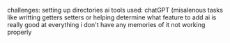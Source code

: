 challenges: setting up directories
ai tools used: chatGPT (misalenous tasks like writting getters setters or helping determine what feature to add
ai is really good at everything i don't have any memories of it not working properly
